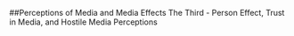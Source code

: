 ##Perceptions of Media and Media Effects
 The Third - Person Effect, Trust in Media,
and Hostile Media Perceptions 
